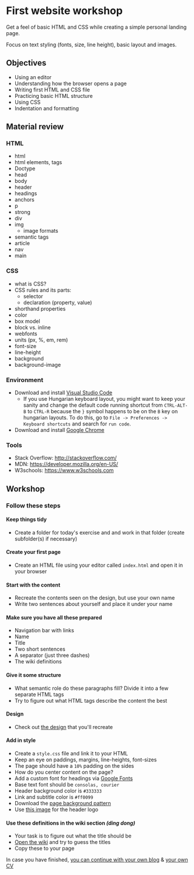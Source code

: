 
# First website workshop

Get a feel of basic HTML and CSS while creating a simple personal landing page.

Focus on text styling (fonts, size, line height), basic layout and images.

## Objectives

- Using an editor
- Understanding how the browser opens a page
- Writing first HTML and CSS file
- Practicing basic HTML structure
- Using CSS
- Indentation and formatting

## Material review

### HTML

- html
  <!--  
  - creates the structure of the webpage
  - HyperText Markup Language
    - HyperText is text displayed on a computer or device that provides access
      to other text through links (aka hyperlinks)
    - markup language: a computer language that defines the structure and
      presentation of raw text
  -->
- html elements, tags
  <!-- 
  - HTML tags: wrapping the content
  - parts of an HTML element
    - opening tag (<p>)
    - the content (the information between the opening and closing tags)
    - a closing tag (</p>) (not always, self closing tags, br, img)
  - <html> tag is the root element of every page, or the parent element
  -->
- Doctype
  <!-- 
  - document type declaration
  - it must be in the very first row
  - for HTML5: <!DOCTYPE html>
  - it tells the browser that it is an html document and it should handle it
    like that
  -->
- head
  <!-- 
  - first child of the <html> tag
  - required for a valid HTML5 document
  - the <title> tag is also required inside the <head> tag for a valid HTML5
    document
  - the head's content is not displayed on the page
  - contains metadata about the document: title, scripts, style sheets, the 
    document's character encoding (utf-8), author, etc.
  -->
- body
  <!-- 
  - required element for a valid HTML5 document
  - child of the html tag
  - only content inside the opening and closing body tags can be displayed to
    the screen
  - <script> element: at the bottom of the document body (should be just before
    the closing </body> tag), in this tag we can connect our html document to a
    JS file, so we can add functionality to our webpage
    (Webpage:
    - HMTL: structure
    - JS: functionality
    - CSS: styling of our webpage)
  -->
- header
  <!-- 
  - Can contain company logo, hamburger menu bottom, navigation bar, links...
  - On the top of the page
  -->
- headings
  <!-- 
  - six different headings, or heading elements
  - purpose: titling sections, articles, or other forms of content
  - h1 tag is reserved for the headline of the page, the main topic, not to be
    confused with the page title
  - from a Web accessibility point of view, there should be only one h1 tag per
    page because this is the topic of the page, and there should be only one
    topic per page, like a Wikipedia article. There are usually multiple h2 tags
    per page
  - if you want your website to be accessible for assistive technology devices
    (such as screen readers), you cannot skip any heading, they must go in
    chronological order
  - if you want to adjust the sizes of the headings, that can be done without
    sacrificing the chronological order of the headings (with CSS)
  -->
- anchors
  <!-- 
  - is used to create hyperlinks in an HTML document
  - the hyperlinks can point to other webpages, files on the same server, a
    location on the same page, or any other URL via the hyperlink reference
    attribute, href which determines the location the anchor element points to
  - <target> attribute specifies where a hyperlink should be opened
    - "_blank":  opens the hyperlink in a new tab in modern browsers, or in a
      new window in older browsers
    - no target: default, url will open in the same tab, redirects
  - <a> can create hyperlinks to different parts of the same HTML document using
    the href attribute to point to the desired location with # followed by the
    id of the element to link to.
  -->
- p
  <!-- 
  - paragraph, contain a block of plain text
  -->
- strong
  <!-- 
  - The <strong> will generally render as bold emphasis.
  - opening and closing tags
  - The <em> tag will generally render as italic emphasis.
  -->
- div
  <!-- 
  - short for “division” 
  - container that divides the page into sections, grouping elements together
  - non-semantic, try to use semantic tags where you can instead of div-s
  - <div>-s can contain any text or other HTML elements, such as links, images,
    or videos
  -->
- img
  <!--  
  - self-closing: 
    - the end of the <img> tag has a forward slash /
    - it can not contain any content at all (only attributes)
    - self-closing tags may include or omit the final slash — both will render
      properly
  - required attribute called src and alt
  - alt attribute means alternative text, a description of the image
    - adding it is important because of web accessibility 
    - if an image fails to load on a web page, a user can mouse over the area
      originally intended for the image and read a brief description of it 
    - visually impaired users often browse the web with the aid of screen
      reading software. When you include the alt attribute, the screen reading
      software can read the image’s description out loud to the visually
      impaired user
    - the alt attribute also plays a role in Search Engine Optimization (SEO),
      because search engines cannot “see” the images on websites as they crawl
      the internet. Having descriptive alt attributes can improve the ranking of
      your site. 
  -->
  - image formats
    <!-- 
    - The <img> tag may support (depending on the browser) the following image
      formats: jpeg, gif, png, apng, svg, bmp, bmp ico, png ico.
    -->
- semantic tags
  <!-- 
  - semantic HTML refers to syntax that makes the HTML more comprehensible by
    better defining the different sections and layout of web pages
  - it makes web pages more informative and adaptable, allowing browsers and
    search engines to better interpret content
  - semantic elements are specifically designed to communicate meaning to the
    browser, developer, reader, and any other technologies interpreting the
    document (e.g. voice assistants)
  -->
- article
  <!-- 
  - defines a piece of self-contained content
  - it does not refer to the main content alone and can be used for comments and
    widgets 
  -->
- nav
  <!-- 
  - Navigational  Element (<nav>) defines a section that contains navigation
    links that appear often on a site
  - you can have primary and secondary menus, but you never nest, or put a <nav>
    element inside a <nav> element.
  -->
- main
  <!-- 
  - represents the dominant content of the <body> of a document
  - consists of content that is directly related to or expands upon the central
    topic of a document, or the central functionality of an application
  -->

### CSS

- what is CSS?
  <!--
  - Cascading Style Sheets
  - it is a style sheet language used for describing the presentation of a
    document written in a markup language like HTML: how they are styled, laid
    out, etc.
  - the cascade and the closely-related concept of specificity are mechanisms
    that control which rule applies when there is a conflict (two different
    rules applied to the same element)
  - the order of CSS rules matter: when two rules apply that have equal
    specificity, the one that comes last in the CSS is the one that will be used
  -->
- CSS rules and its parts:
  - selector
  - declaration (property, value)
    <!-- 
    - CSS rule is made up of two distinct parts:
    - the selector: selects the HTML element that we are going to style
    - the declaration: between {}-s
      - tells exactly what do we want to format, and how
      - also 2 parts:
        2.1. property: which aspect of the selector will be changed visually
        2.2. value: what the chosen CSS property will be changed to
      p {
        font-size: 12px;
      }
      p: selector
      font-size: property
      12px: value

      selectors:
      1. type selectors (e.g., h1) and pseudo-elements (e.g., ::before).
      2. class selectors (e.g., .example), 
        - attributes selectors (e.g., [type="radio"]) 
        - pseudo-classes (e.g., :hover).
        CSS classes are meant to be reused over many elements
      3. ID selectors (e.g., #example).
      4. Universal selectors –  * symbol which applies the CSS code to each and
      every element in body. (font-size, font-family)
    -->
- shorthand properties
  <!--
  - they are CSS properties that let you set the values of multiple other CSS
    properties simultaneously
  - example:
    background-color: #000;
    background-image: url(images/bg.gif);
    background-repeat: no-repeat;
    background-position: left top;

    it is the same:
    background: #000 url(images/bg.gif) no-repeat left top;
  -->
- color
  <!--
  - color is responsible for the color of the text
  - for background, use background-color
  -->
- box model
  <!--
  - all HTML elements can be considered as boxes
  - in CSS, the term "box model" is used when talking about design and layout
  - the CSS box model is essentially a box that wraps around every HTML element
  - it consists of: margins, borders, padding, and the actual content
  - the calculation of the dimensions (width or height) depends on the
    box-sizing property
  -->
- block vs. inline
  <!--
  - there are two types of boxes — block boxes and inline boxes (refering to 
    behaviour: page flow, relation to other boxes)
  - define in the display property ( display: block;)
  1. block:
    - fill the space available in its container. In most cases this means that
      the box will become as wide as its container
    - the box will break onto a new line
    - we can give it a width and height values
    - padding, margin and border will cause other elements to be pushed away
      from the box
    - unless we decide to change the display type to inline, elements such as
      headings (e.g. <h1>) and <p> all use block as their outer display type by
      default

  2. inline
    - the box will not break onto a new line
    - the width and height properties will not apply (takes as much space as the
      content needs, no more)
    - padding, margin and borders will apply but will not cause other inline
      boxes to move away from the box
    - default inline elements: <a>, <span>, <em>, <strong>, <img>

  3. inline-block
    - similar to inline elements, except they can have padding and margins added
      on all four sides
    - will not break onto new line 
  -->
- webfonts
  <!--
  - @font-face tag
  - there are several repositories offering a huge range of open source fonts
    which are served from a Content Delivery Network (CDN). Popular options:

    Google Fonts: https://fonts.google.com/
    Font Library: https://fontlibrary.org/
    Adobe Edge: https://edgewebfonts.adobe.com/

    Google Fonts is the most-used and provides searchable list, weight and style
    customization options, and load time estimation.

    To embed a font in a page, use the standard <link> tag in the HTML head, eg:

    <link href="https://fonts.googleapis.com/css?family=Open+Sans" rel="stylesheet">
    The font will be downloaded and processed in parallel with your own
    stylesheet

    The web font can then be set in any CSS declaration, e.g:

    body {
      font-family: "Open Sans", sans-serif;
    }
  -->
- units (px, %, em, rem)
  <!-- 
  - a dimension is a number with a unit attached to it, for example 45deg, 5s,
    or 10px
  - font-size, padding, margin, height, width, line-height, etc.

  1. Absolute length units:
    - px: pixel, (1px = 1/96th of 1in (inch))

  2. Relative length units: relative to something else, perhaps the size of the 
    parent element's font, or the size of the viewport
    - em: font size of the parent element
    - rem: font size of the root element (<html>)
    - %: percentage of the font-size of the element's parent
  -->
- font-size
  <!--
  - can be given in length valus (12px), in absolute-size values (small),
    percentage (20%), in global (inherit) 
  - https://developer.mozilla.org/en-US/docs/Web/CSS/font-size
  -->
- line-height
  <!-- 
  - sets the height of a line box
  - commonly used to set the distance between lines of text
  1. normal
  - Depends on the user agent. Desktop browsers use a default value of roughly
    1.2
  2. <number> (unitless): USUALLY THIS IS THE PREFERRED WAY
  - The used value is this unitless <number> multiplied by the element's own
    font size. The computed value is the same as the specified <number>. In most
    cases, this is the preferred way to set line-height and avoid unexpected
    results due to inheritance.
  3. <length>
  - The specified <length> is used in the calculation of the line box height.
    Values given in em units may produce unexpected results
  4. <percentage>
  - Relative to the font size of the element itself. The computed value is this
    <percentage> multiplied by the element's computed font size. Percentage
    values may produce unexpected results as well.
  -->
- background
  <!--
  - shorthand CSS property sets all background style properties at once, such as
    color, image, origin and size, or repeat method
  - pro: short
  - con: harder to read
  -->
- background-image
  <!--
  - can be set with URL
  - background-repeat CSS property sets how background images are repeated.
    A background image can be repeated along the horizontal and vertical axes,
    or not repeated at all
  -->

### Environment

- Download and install [Visual Studio Code](https://code.visualstudio.com/)
  - If you use Hungarian keyboard layout, you might want to keep your sanity and
    change the default code running shortcut from `CTRL-ALT-B` to `CTRL-R`
    because the `}` symbol happens to be on the `B` key on hungarian layouts. To
    do this, go to `File -> Preferences -> Keyboard shortcuts` and search for
    `run code`.
- Download and install [Google Chrome](https://www.google.com/chrome)

### Tools

- Stack Overflow: <http://stackoverflow.com/>
- MDN: <https://developer.mozilla.org/en-US/>
- W3schools: <https://www.w3schools.com>

## Workshop

### Follow these steps

#### Keep things tidy

- Create a folder for today's exercise and and work in that folder (create
subfolder(s) if necessary)

#### Create your first page

- Create an HTML file using your editor called `index.html` and open it in your
browser

#### Start with the content

- Recreate the contents seen on the design, but use your own name
- Write two sentences about yourself and place it under your name

#### Make sure you have all these prepared

- Navigation bar with links
- Name
- Title
- Two short sentences
- A separator (just three dashes)
- The wiki definitions

#### Give it some structure

- What semantic role do these paragraphs fill? Divide it into a few separate
  HTML tags
- Try to figure out what HTML tags describe the content the best

#### Design

- Check out [the design](first-website-design.png) that you'll recreate

#### Add in style

- Create a `style.css` file and link it to your HTML
- Keep an eye on paddings, margins, line-heights, font-sizes
- The page should have a `10%` padding on the sides
- How do you center content on the page?
- Add a custom font for headings via
  [Google Fonts](https://www.google.com/fonts#UsePlace:use/Collection:Merriweather)
- Base text font should be `consolas, courier`
- Header background color is `#333333`
- Link and subtitle color is `#ff0099`
- Download the
  [page background pattern](https://www.toptal.com/designers/subtlepatterns/topography/)
- Use [this image](aperture.svg) for the header logo

#### Use these definitions in the wiki section *(ding dong)*

- Your task is to figure out what the title should be
- [Open the wiki](wiki.md) and try to guess the titles
- Copy these to your page

In case you have finished,
[you can continue with your own blog](https://github.com/green-fox-academy/teaching-materials/tree/master/project/blog)
&
[your own CV](https://github.com/green-fox-academy/teaching-materials/tree/master/project/cv-I)
